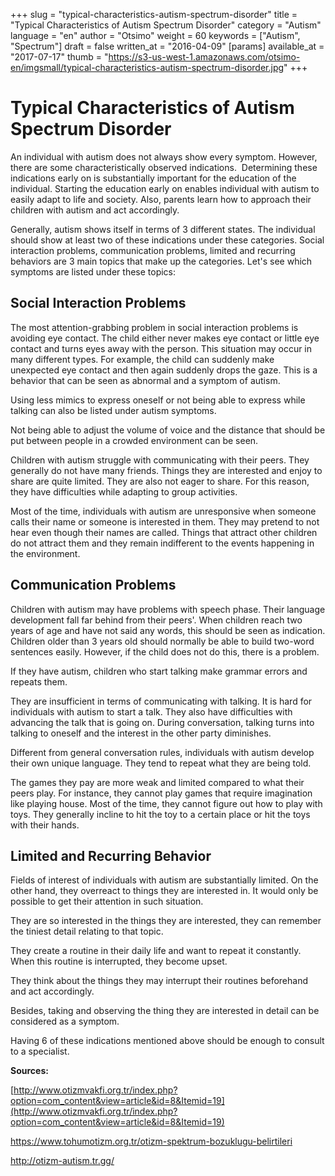 +++
slug = "typical-characteristics-autism-spectrum-disorder"
title = "Typical Characteristics of Autism Spectrum Disorder"
category = "Autism"
language = "en"
author = "Otsimo"
weight = 60
keywords = ["Autism", "Spectrum"]
draft = false
written_at = "2016-04-09"
[params]
available_at = "2017-07-17"
thumb = "https://s3-us-west-1.amazonaws.com/otsimo-en/imgsmall/typical-characteristics-autism-spectrum-disorder.jpg"
+++

# Typical Characteristics of Autism Spectrum Disorder

An individual with autism does not always show every symptom. However, there are some characteristically observed indications.  Determining these indications early on is substantially important for the education of the individual. Starting the education early on enables individual with autism to easily adapt to life and society. Also, parents learn how to approach their children with autism and act accordingly.



Generally, autism shows itself in terms of 3 different states. The individual should show at least two of these indications under these categories. Social interaction problems, communication problems, limited and recurring behaviors are 3 main topics that make up the categories. Let's see which symptoms are listed under these topics:

## Social Interaction Problems

The most attention-grabbing problem in social interaction problems is avoiding eye contact. The child either never makes eye contact or little eye contact and turns eyes away with the person. This situation may occur in many different types. For example, the child can suddenly make unexpected eye contact and then again suddenly drops the gaze. This is a behavior that can be seen as abnormal and a symptom of autism.

Using less mimics to express oneself or not being able to express while talking can also be listed under autism symptoms.

Not being able to adjust the volume of voice and the distance that should be put between people in a crowded environment can be seen.

Children with autism struggle with communicating with their peers. They generally do not have many friends. Things they are interested and enjoy to share are quite limited. They are also not eager to share. For this reason, they have difficulties while adapting to group activities.

Most of the time, individuals with autism are unresponsive when someone calls their name or someone is interested in them. They may pretend to not hear even though their names are called. Things that attract other children do not attract them and they remain indifferent to the events happening in the environment.


## Communication Problems

Children with autism may have problems with speech phase. Their language development fall far behind from their peers'. When children reach two years of age and have not said any words, this should be seen as indication. Children older than 3 years old should normally be able to build two-word sentences easily. However, if the child does not do this, there is a problem.

If they have autism, children who start talking make grammar errors and repeats them.

They are insufficient in terms of communicating with talking. It is hard for individuals with autism to start a talk. They also have difficulties with advancing the talk that is going on. During conversation, talking turns into talking to oneself and the interest in the other party diminishes.

Different from general conversation rules, individuals with autism develop their own unique language. They tend to repeat what they are being told.

The games they pay are more weak and limited compared to what their peers play. For instance, they cannot play games that require imagination like playing house. Most of the time, they cannot figure out how to play with toys. They generally incline to hit the toy to a certain place or hit the toys with their hands.

## Limited and Recurring Behavior

Fields of interest of individuals with autism are substantially limited. On the other hand, they overreact to things they are interested in. It would only be possible to get their attention in such situation.

They are so interested in the things they are interested, they can remember the tiniest detail relating to that topic.

They create a routine in their daily life and want to repeat it constantly. When this routine is interrupted, they become upset.

They think about the things they may interrupt their routines beforehand and act accordingly.

Besides, taking and observing the thing they are interested in detail can be considered as a symptom.

Having 6 of these indications mentioned above should be enough to consult to a specialist.

**Sources:**

[http://www.otizmvakfi.org.tr/index.php?option=com_content&view=article&id=8&Itemid=19](http://www.otizmvakfi.org.tr/index.php?option=com_content&view=article&id=8&Itemid=19)

<https://www.tohumotizm.org.tr/otizm-spektrum-bozuklugu-belirtileri>

<http://otizm-autism.tr.gg/>
